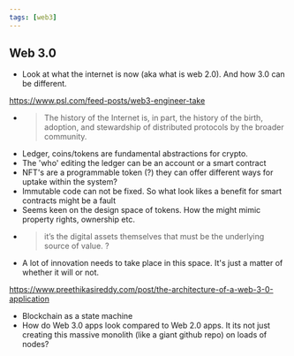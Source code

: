 ```yaml
---
tags: [web3]
---
```


## Web 3.0

* Look at what the internet is now (aka what is web 2.0). And how 3.0 can be different.

https://www.psl.com/feed-posts/web3-engineer-take

* > The history of the Internet is, in part, the history of the birth, adoption, and stewardship of distributed protocols
by the broader community.
* Ledger, coins/tokens are fundamental abstractions for crypto.
* The 'who' editing the ledger can be an account or a smart contract
* NFT's are a programmable token (?) they can offer different ways for uptake within the system?
* Immutable code can not be fixed. So what look likes a benefit for smart contracts might be a fault
* Seems keen on the design space of tokens. How the might mimic property rights, ownership etc.
* > it’s the digital assets themselves that must be the underlying source of value. ?
* A lot of innovation needs to take place in this space. It's just a matter of whether it will or not.

https://www.preethikasireddy.com/post/the-architecture-of-a-web-3-0-application

* Blockchain as a state machine
* How do Web 3.0 apps look compared to Web 2.0 apps. It its not just creating this massive monolith (like a giant github
  repo) on loads of nodes?


